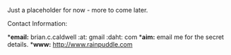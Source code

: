 

Just a placeholder for now - more to come later.

Contact Information:

***email:** brian.c.caldwell :at: gmail :daht: com
***aim:** email me for the secret details.
***www:** http://www.rainpuddle.com
